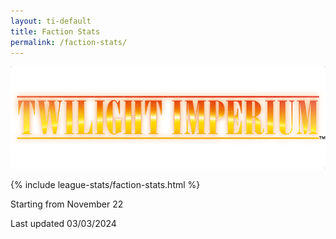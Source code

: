 ```yaml
---
layout: ti-default
title: Faction Stats
permalink: /faction-stats/
---
```

<img src="/images/TI-logo.png" id="ti-logo">

{% include league-stats/faction-stats.html %}

<!-- 
| Icon                                            |           Faction           | Played | Wins | Last Played by | Won with |
| :---------------------------------------------- | :-------------------------: | :----: | :--: | :------------: | -------- |
| <img src="/images/faction-icons/Saar.png">      |      The Clan of Saar       |   4    |  1   |      Ali       | Ali      |
| <img src="/images/faction-icons/Mentak.png">    |    The Mentak Coalition     |   3    |  1   |      Ross      | Ashlee   |
| <img src="/images/faction-icons/Yin.png">       |     The Yin Brotherhood     |   2    |  1   |      Ali       | Ali      |
| <img src="/images/faction-icons/Nekro.png">     |       The Nekro Virus       |   2    |  1   |     Ashlee     | Alex     |
| <img src="/images/faction-icons/Nomad.png">     |          The Nomad          |   2    |  1   |      Tim       | Tim      |
| <img src="/images/faction-icons/Mahact.png">    |  The Mahact Gene-Sorcerors  |   1    |  1   |     Ashlee     | Ashlee   |
| <img src="/images/faction-icons/naaz-rokha.png"> |   The Naaz-Rokha Alliance   |   1    |  1   |     Ashlee     | Ashlee   |
| <img src="/images/faction-icons/Sol.png">       |    The Federation of Sol    |   4    |  0   |     Ashlee     |          |
| <img src="/images/faction-icons/L1Z1X.png">     |      The L1Z1X Mindnet      |   3    |  0   |      Tim       |          |
| <img src="/images/faction-icons/Muaat.png">     |     The Embers of Muaat     |   3    |  0   |     James      |          |
| <img src="/images/faction-icons/Cabal.png">     |    The Vuil'Raith Cabal     |   2    |  0   |     James      |          |
| <img src="/images/faction-icons/Xxcha.png">     |      The Xxcha Kingdom      |   2    |  0   |     Jacob      |          |
| <img src="/images/faction-icons/Yssaril.png">   |     The Yssaril Tribes      |   1    |  0   |     Jacob      |          |
| <img src="/images/faction-icons/Jol-Nar.png">   | The Universities of Jol-Nar |   1    |  0   |      Tim       |          |
| <img src="/images/faction-icons/Barony.png">    |    The Barony of Letnev     |   1    |  0   |      Ross      |          |
| <img src="/images/faction-icons/Hacan.png">     |    The Emirates of Hacan    |   1    |  0   |      Alex      |          |
| <img src="/images/faction-icons/Winnu.png">     |          The Winnu          |   1    |  0   |      Ross      |          |
| <img src="/images/faction-icons/Ghosts.png">    |    The Ghosts of Creuss     |   1    |  0   |      Ali       |          |
| <img src="/images/faction-icons/Arborec.png">   |         The Arborec         |   1    |  0   |      Ali       |          |
| <img src="/images/faction-icons/titans.png">        |      The Titans of Ul       |   1    |  0   |      Ross      |          |
| <img src="/images/faction-icons/Argent.png">    |      The Argent Flight      |   1    |  0   |     Ashlee     |          |
| <img src="/images/faction-icons/Empyrean.png">  |        The Empyrean         |   1    |  0   |      Tim       |          |
| <img src="/images/faction-icons/Sardakk.png">   |        Sardakk N'orr        |   1    |  0   |    William B   |          |
| <img src="/images/faction-icons/Naalu.png">     |    The Naalu Collective     |   0    |  0   |                |          | -->




Starting from November 22

Last updated 03/03/2024
